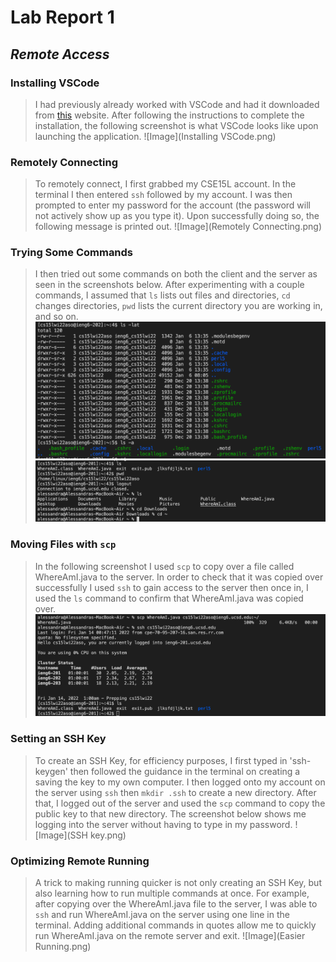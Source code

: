 # Lab Report 1
## *Remote Access*
### Installing VSCode
> I had previously already worked with VSCode and had it downloaded from [this](https://code.visualstudio.com/) website. After following the instructions to complete the installation, the following screenshot is what VSCode looks like upon launching the application.
![Image](Installing VSCode.png)
### Remotely Connecting
> To remotely connect, I first grabbed my CSE15L account. In the terminal I then entered `ssh` followed by my account. I was then prompted to enter my password for the account (the password will not actively show up as you type it). Upon successfully doing so, the following message is printed out.
![Image](Remotely Connecting.png)
### Trying Some Commands
> I then tried out some commands on both the client and the server as seen in the screenshots below. After experimenting with a couple commands, I assumed that `ls` lists out files and directories, `cd` changes directories, `pwd` lists the current directory you are working in, and so on.
![Image](Command.png)
![Image](Commands.png)
### Moving Files with `scp`
> In the following screenshot I used `scp` to copy over a file called WhereAmI.java to the server. In order to check that it was copied over successfully I used `ssh` to gain access to the server then once in, I used the `ls` command to confirm that WhereAmI.java was copied over.
![Image](scp.png)
### Setting an SSH Key
> To create an SSH Key, for efficiency purposes, I first typed in 'ssh-keygen' then followed the guidance in the terminal on creating a saving the key to my own computer. I then logged onto my account on the server using `ssh` then `mkdir .ssh` to create a new directory. After that, I logged out of the server and used the `scp` command to copy the public key to that new directory. The screenshot below shows me logging into the server without having to type in my password.
![Image](SSH key.png)
### Optimizing Remote Running
> A trick to making running quicker is not only creating an SSH Key, but also learning how to run multiple commands at once. For example, after copying over the WhereAmI.java file to the server, I was able to `ssh` and run WhereAmI.java on the server using one line in the terminal. Adding additional commands in quotes allow me to quickly run WhereAmI.java on the remote server and exit.
![Image](Easier Running.png)